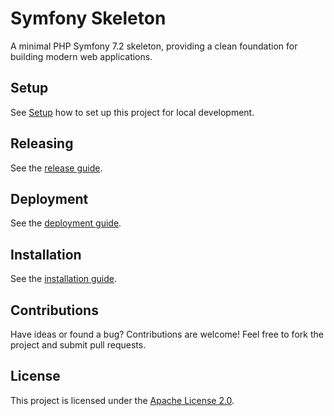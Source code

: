 # Symfony Skeleton

A minimal PHP Symfony 7.2 skeleton, providing a clean foundation for building modern web applications.

## Setup

See [Setup](docs/Setup.md) how to set up this project for local development.

## Releasing

See the [release guide](docs/Releasing.md).

## Deployment

See the [deployment guide](docs/Deployment.md).

## Installation

See the [installation guide](docs/Installation.md).

## Contributions

Have ideas or found a bug? Contributions are welcome! Feel free to fork the project and submit pull requests.

## License

This project is licensed under the [Apache License 2.0](LICENSE).